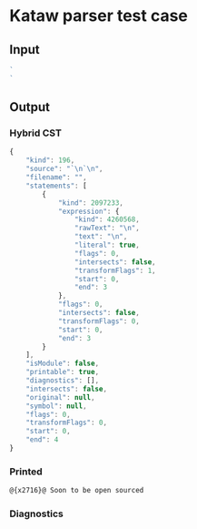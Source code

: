 # Kataw parser test case

## Input

`````js
`
`

`````

## Output

### Hybrid CST


```javascript
{
    "kind": 196,
    "source": "`\n`\n",
    "filename": "",
    "statements": [
        {
            "kind": 2097233,
            "expression": {
                "kind": 4260568,
                "rawText": "\n",
                "text": "\n",
                "literal": true,
                "flags": 0,
                "intersects": false,
                "transformFlags": 1,
                "start": 0,
                "end": 3
            },
            "flags": 0,
            "intersects": false,
            "transformFlags": 0,
            "start": 0,
            "end": 3
        }
    ],
    "isModule": false,
    "printable": true,
    "diagnostics": [],
    "intersects": false,
    "original": null,
    "symbol": null,
    "flags": 0,
    "transformFlags": 0,
    "start": 0,
    "end": 4
}
```

  
### Printed


```javascript
@{x2716}@ Soon to be open sourced
```

  
### Diagnostics


```javascript

```

